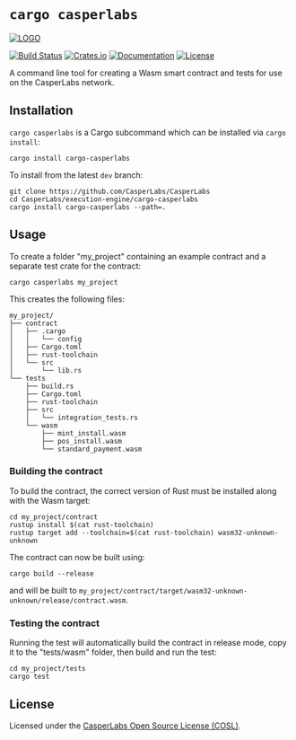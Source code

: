 # `cargo casperlabs`

[![LOGO](https://raw.githubusercontent.com/CasperLabs/CasperLabs/master/CASPERLABS_HORIZONTAL.png)](https://casperlabs.io/)

[![Build Status](https://drone-auto.casperlabs.io/api/badges/CasperLabs/CasperLabs/status.svg?branch=dev)](http://drone-auto.casperlabs.io/CasperLabs/CasperLabs)
[![Crates.io](https://img.shields.io/crates/v/cargo-casperlabs)](https://crates.io/crates/cargo-casperlabs)
[![Documentation](https://docs.rs/cargo-casperlabs/badge.svg)](https://docs.rs/cargo-casperlabs)
[![License](https://img.shields.io/badge/license-COSL-blue.svg)](https://github.com/CasperLabs/CasperLabs/blob/master/LICENSE)

A command line tool for creating a Wasm smart contract and tests for use on the CasperLabs network.

## Installation

`cargo casperlabs` is a Cargo subcommand which can be installed via `cargo install`:

```
cargo install cargo-casperlabs
```

To install from the latest `dev` branch:

```
git clone https://github.com/CasperLabs/CasperLabs
cd CasperLabs/execution-engine/cargo-casperlabs
cargo install cargo-casperlabs --path=.
```

## Usage

To create a folder "my_project" containing an example contract and a separate test crate for the contract:

```
cargo casperlabs my_project
```

This creates the following files:

```
my_project/
├── contract
│   ├── .cargo
│   │   └── config
│   ├── Cargo.toml
│   ├── rust-toolchain
│   └── src
│       └── lib.rs
└── tests
    ├── build.rs
    ├── Cargo.toml
    ├── rust-toolchain
    ├── src
    │   └── integration_tests.rs
    └── wasm
        ├── mint_install.wasm
        ├── pos_install.wasm
        └── standard_payment.wasm
```

### Building the contract

To build the contract, the correct version of Rust must be installed along with the Wasm target:

```
cd my_project/contract
rustup install $(cat rust-toolchain)
rustup target add --toolchain=$(cat rust-toolchain) wasm32-unknown-unknown
```

The contract can now be built using:

```
cargo build --release
```

and will be built to `my_project/contract/target/wasm32-unknown-unknown/release/contract.wasm`.

### Testing the contract

Running the test will automatically build the contract in release mode, copy it to the "tests/wasm" folder, then build
and run the test:

```
cd my_project/tests
cargo test
```

## License

Licensed under the [CasperLabs Open Source License (COSL)](https://github.com/CasperLabs/CasperLabs/blob/master/LICENSE).
